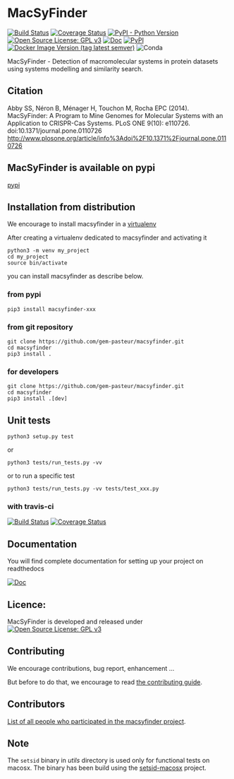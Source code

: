 # MacSyFinder

[![Build Status](https://travis-ci.org/gem-pasteur/macsyfinder.svg?branch=master)](https://travis-ci.org/gem-pasteur/macsyfinder)
[![Coverage Status](https://coveralls.io/repos/github/gem-pasteur/macsyfinder/badge.svg?branch=master)](https://coveralls.io/github/gem-pasteur/macsyfinder?branch=master)
[![PyPI - Python Version](https://img.shields.io/pypi/pyversions/macsyfinder)](https://pypi.org/project/macsyfinder/)
[![Open Source License: GPL v3](https://img.shields.io/badge/License-GPLv3-blue.svg)](https://opensource.org/licenses/GPL-3.0)
[![Doc](https://readthedocs.org/projects/macsyfinder/badge/?version=latest)](http://macsyfinder.readthedocs.org/en/latest/#)
[![PyPI](https://img.shields.io/pypi/v/macsyfinder)](https://pypi.org/project/macsyfinder/)
[![Docker Image Version (tag latest semver)](https://img.shields.io/docker/v/gempasteur/macsyfinder/latest)](https://hub.docker.com/repository/docker/gempasteur/macsyfinder)
![Conda](https://img.shields.io/conda/pn/bioconda/macsyfinder)

MacSyFinder - Detection of macromolecular systems in protein datasets using systems modelling and similarity search.



## Citation
Abby SS, Néron B, Ménager H, Touchon M, Rocha EPC (2014). MacSyFinder: A Program to Mine Genomes for Molecular Systems with an Application to CRISPR-Cas Systems. PLoS ONE 9(10): e110726. doi:10.1371/journal.pone.0110726
http://www.plosone.org/article/info%3Adoi%2F10.1371%2Fjournal.pone.0110726


## MacSyFinder is available on pypi
 
[pypi](https://pypi.org/project/macsyfinder/)


## Installation from distribution

We encourage to install macsyfinder in a [virtualenv](https://virtualenv.pypa.io/en/latest/)

After creating a virtualenv dedicated to macsyfinder and activating it

    python3 -m venv my_project
    cd my_project
    source bin/activate

you can install macsyfinder as describe below.
    
### from pypi

    pip3 install macsyfinder-xxx

### from git repository

    git clone https://github.com/gem-pasteur/macsyfinder.git
    cd macsyfinder
    pip3 install .
    
### for developers

    git clone https://github.com/gem-pasteur/macsyfinder.git
    cd macsyfinder
    pip3 install .[dev]
 
## Unit tests 

    python3 setup.py test
    
or 
    
    python3 tests/run_tests.py -vv
    
or to run a specific test

    python3 tests/run_tests.py -vv tests/test_xxx.py
        
     
### with travis-ci

[![Build Status](https://travis-ci.org/gem-pasteur/macsyfinder.svg?branch=master)](https://travis-ci.org/gem-pasteur/macsyfinder)
[![Coverage Status](https://coveralls.io/repos/github/gem-pasteur/macsyfinder/badge.svg?branch=master)](https://coveralls.io/github/gem-pasteur/macsyfinder?branch=master)

## Documentation

You will find complete documentation for setting up your project on readthedocs

[![Doc](https://readthedocs.org/projects/macsyfinder/badge/?version=latest)](http://macsyfinder.readthedocs.org/en/latest/#)

## Licence:

MacSyFinder is developed and released under [![Open Source License: GPL v3](https://img.shields.io/badge/License-GPLv3-blue.svg)](https://opensource.org/licenses/GPL-3.0)

## Contributing 

We encourage contributions, bug report, enhancement ... 

But before to do that, we encourage to read [the contributing guide](CONTRIBUTING.md).

## Contributors

[List of all people who participated in the macsyfinder project](CONTRIBUTORS.md).

## Note

The `setsid` binary in *utils* directory is used only for functional tests on macosx. 
The binary has been build using the [setsid-macosx](https://github.com/tzvetkoff/setsid-macosx) project.